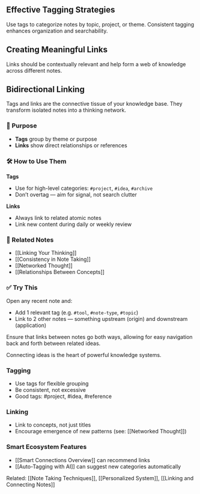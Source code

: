 ## Effective Tagging Strategies
Use tags to categorize notes by topic, project, or theme. Consistent tagging enhances organization and searchability.

## Creating Meaningful Links
Links should be contextually relevant and help form a web of knowledge across different notes.

## Bidirectional Linking

Tags and links are the connective tissue of your knowledge base. They transform isolated notes into a thinking network.

### 🧠 Purpose
- **Tags** group by theme or purpose
- **Links** show direct relationships or references

### 🛠️ How to Use Them
**Tags**
- Use for high-level categories: `#project`, `#idea`, `#archive`
- Don’t overtag — aim for signal, not search clutter

**Links**
- Always link to related atomic notes
- Link new content during daily or weekly review

### 🧩 Related Notes
- [[Linking Your Thinking]]
- [[Consistency in Note Taking]]
- [[Networked Thought]]
- [[Relationships Between Concepts]]

### ✅ Try This
Open any recent note and:
- Add 1 relevant tag (e.g. `#tool`, `#note-type`, `#topic`)
- Link to 2 other notes — something upstream (origin) and downstream (application)

Ensure that links between notes go both ways, allowing for easy navigation back and forth between related ideas.

Connecting ideas is the heart of powerful knowledge systems.

### Tagging
- Use tags for flexible grouping
- Be consistent, not excessive
- Good tags: #project, #idea, #reference

### Linking
- Link to concepts, not just titles
- Encourage emergence of new patterns (see: [[Networked Thought]])

### Smart Ecosystem Features
- [[Smart Connections Overview]] can recommend links
- [[Auto-Tagging with AI]] can suggest new categories automatically

Related: [[Note Taking Techniques]], [[Personalized System]], [[Linking and Connecting Notes]]